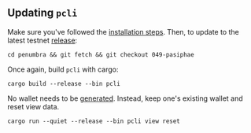 ## Updating `pcli`

Make sure you've followed the [installation steps](https://guide.penumbra.zone/main/pcli/install.html#cloning-the-repository). Then, to update to the latest testnet [release](https://github.com/penumbra-zone/penumbra/releases):

```
cd penumbra && git fetch && git checkout 049-pasiphae
```

Once again, build `pcli` with cargo:

```
cargo build --release --bin pcli
```

No wallet needs to be [generated](https://guide.penumbra.zone/main/pcli/wallet.html#generating-a-wallet). Instead, keep one's existing wallet and reset view data.

```
cargo run --quiet --release --bin pcli view reset
```
